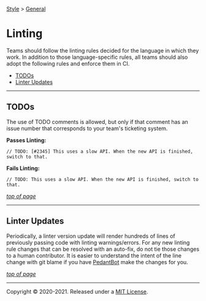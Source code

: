 [Style](../README.md#fynish-style) > [General](./README.md)

# Linting
 
Teams should follow the linting rules decided for the language in which they work. In addition to those language-specific rules, all teams should also adopt the following rules and enforce them in CI.

  - [TODOs](#todos)
  - [Linter Updates](#linter-updates)

---
## TODOs

The use of TODO comments is allowed, but only if that comment has an issue number that corresponds to your team's ticketing system.

**Passes Linting:**
```
// TODO: [#2345] This uses a slow API. When the new API is finished, switch to that.
```

**Fails Linting:**
```
// TODO: This uses a slow API. When the new API is finished, switch to that.
```
    
[_top of page_](#linting)

---
## Linter Updates

Periodically, a linter version update will render hundreds of lines of previously passing code with linting warnings/errors. For any new linting rule changes that can be resolved with an auto-fix, do not tie those changes to a human contributor. It is easier to understand the intent of the line change with git blame if you have [PedantBot](https://github.com/PedantBot) make the changes for you.

[_top of page_](#linting)

---
Copyright © 2020-2021. Released under a [MIT License](https://opensource.org/licenses/MIT).
